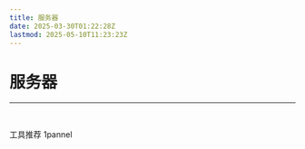 ```yaml
---
title: 服务器
date: 2025-03-30T01:22:28Z
lastmod: 2025-05-10T11:23:23Z
---
```


# 服务器

---

‍

工具推荐 1pannel

‍
